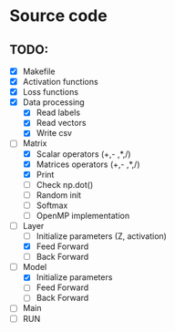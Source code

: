 # Source code

## TODO:

- [x] Makefile
- [x] Activation functions
- [x] Loss functions
- [x] Data processing
  - [x] Read labels
  - [x] Read vectors
  - [x] Write csv
- [ ] Matrix
  - [x] Scalar operators (+,- ,*,/)
  - [x] Matrices operators (+,- ,*,/)
  - [x] Print
  - [ ] Check np.dot()
  - [ ] Random init
  - [ ] Softmax
  - [ ] OpenMP implementation
- [ ] Layer
  - [ ] Initialize parameters (Z, activation)
  - [x] Feed Forward
  - [ ] Back Forward
- [ ] Model
  - [x] Initialize parameters
  - [ ] Feed Forward
  - [ ] Back Forward
- [ ] Main
- [ ] RUN
